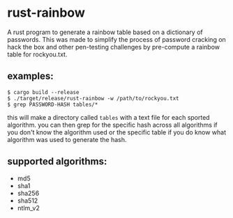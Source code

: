 # rust-rainbow
A rust program to generate a rainbow table based on a dictionary of passwords. This was made to simplify the process of password cracking on hack the box and other pen-testing challenges by pre-compute a rainbow table for rockyou.txt.

## examples:

~~~shell
$ cargo build --release
$ ./target/release/rust-rainbow -w /path/to/rockyou.txt
$ grep PASSWORD-HASH tables/*
~~~

this will make a directory called `tables` with a text file for each sported algorithm. you can then grep for the specific hash across all algorithms if you don't know the algorithm used or the specific table if you do know what algorithm was used to generate the hash.

## supported algorithms:

- md5
- sha1
- sha256
- sha512
- ntlm_v2
